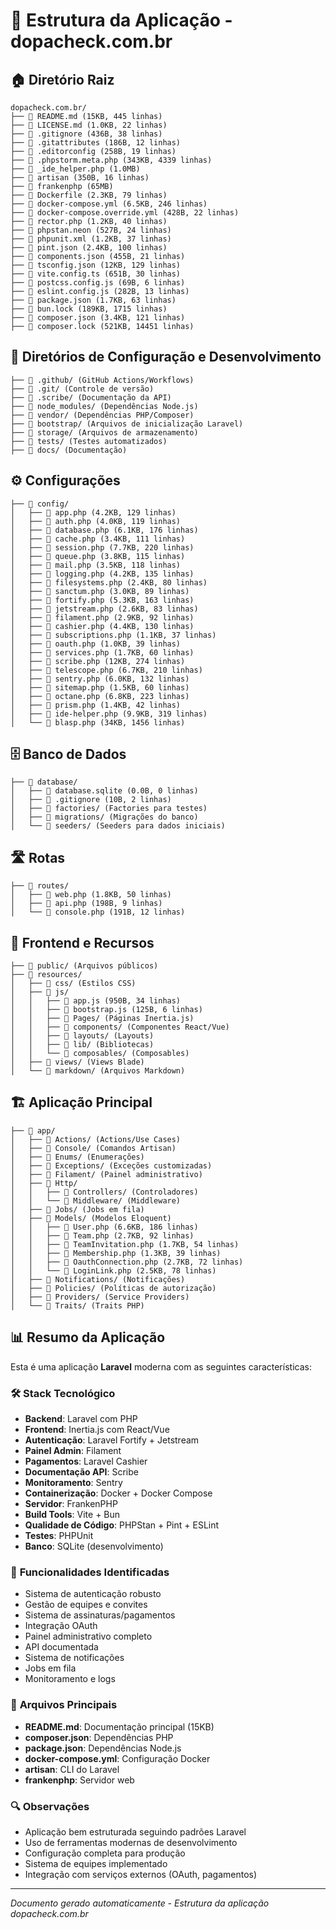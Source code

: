 # 📁 Estrutura da Aplicação - dopacheck.com.br

## 🏠 **Diretório Raiz**
```
dopacheck.com.br/
├── 📄 README.md (15KB, 445 linhas)
├── 📄 LICENSE.md (1.0KB, 22 linhas)
├── 📄 .gitignore (436B, 38 linhas)
├── 📄 .gitattributes (186B, 12 linhas)
├── 📄 .editorconfig (258B, 19 linhas)
├── 📄 .phpstorm.meta.php (343KB, 4339 linhas)
├── 📄 _ide_helper.php (1.0MB)
├── 📄 artisan (350B, 16 linhas)
├── 📄 frankenphp (65MB)
├── 📄 Dockerfile (2.3KB, 79 linhas)
├── 📄 docker-compose.yml (6.5KB, 246 linhas)
├── 📄 docker-compose.override.yml (428B, 22 linhas)
├── 📄 rector.php (1.2KB, 40 linhas)
├── 📄 phpstan.neon (527B, 24 linhas)
├── 📄 phpunit.xml (1.2KB, 37 linhas)
├── 📄 pint.json (2.4KB, 100 linhas)
├── 📄 components.json (455B, 21 linhas)
├── 📄 tsconfig.json (12KB, 129 linhas)
├── 📄 vite.config.ts (651B, 30 linhas)
├── 📄 postcss.config.js (69B, 6 linhas)
├── 📄 eslint.config.js (282B, 13 linhas)
├── 📄 package.json (1.7KB, 63 linhas)
├── 📄 bun.lock (189KB, 1715 linhas)
├── 📄 composer.json (3.4KB, 121 linhas)
├── 📄 composer.lock (521KB, 14451 linhas)
```

## 🔧 **Diretórios de Configuração e Desenvolvimento**
```
├── 📁 .github/ (GitHub Actions/Workflows)
├── 📁 .git/ (Controle de versão)
├── 📁 .scribe/ (Documentação da API)
├── 📁 node_modules/ (Dependências Node.js)
├── 📁 vendor/ (Dependências PHP/Composer)
├── 📁 bootstrap/ (Arquivos de inicialização Laravel)
├── 📁 storage/ (Arquivos de armazenamento)
├── 📁 tests/ (Testes automatizados)
├── 📁 docs/ (Documentação)
```

## ⚙️ **Configurações**
```
├── 📁 config/
│   ├── 📄 app.php (4.2KB, 129 linhas)
│   ├── 📄 auth.php (4.0KB, 119 linhas)
│   ├── 📄 database.php (6.1KB, 176 linhas)
│   ├── 📄 cache.php (3.4KB, 111 linhas)
│   ├── 📄 session.php (7.7KB, 220 linhas)
│   ├── 📄 queue.php (3.8KB, 115 linhas)
│   ├── 📄 mail.php (3.5KB, 118 linhas)
│   ├── 📄 logging.php (4.2KB, 135 linhas)
│   ├── 📄 filesystems.php (2.4KB, 80 linhas)
│   ├── 📄 sanctum.php (3.0KB, 89 linhas)
│   ├── 📄 fortify.php (5.3KB, 163 linhas)
│   ├── 📄 jetstream.php (2.6KB, 83 linhas)
│   ├── 📄 filament.php (2.9KB, 92 linhas)
│   ├── 📄 cashier.php (4.4KB, 130 linhas)
│   ├── 📄 subscriptions.php (1.1KB, 37 linhas)
│   ├── 📄 oauth.php (1.0KB, 39 linhas)
│   ├── 📄 services.php (1.7KB, 60 linhas)
│   ├── 📄 scribe.php (12KB, 274 linhas)
│   ├── 📄 telescope.php (6.7KB, 210 linhas)
│   ├── 📄 sentry.php (6.0KB, 132 linhas)
│   ├── 📄 sitemap.php (1.5KB, 60 linhas)
│   ├── 📄 octane.php (6.8KB, 223 linhas)
│   ├── 📄 prism.php (1.4KB, 42 linhas)
│   ├── 📄 ide-helper.php (9.9KB, 319 linhas)
│   └── 📄 blasp.php (34KB, 1456 linhas)
```

## 🗄️ **Banco de Dados**
```
├── 📁 database/
│   ├── 📄 database.sqlite (0.0B, 0 linhas)
│   ├── 📄 .gitignore (10B, 2 linhas)
│   ├── 📁 factories/ (Factories para testes)
│   ├── 📁 migrations/ (Migrações do banco)
│   └── 📁 seeders/ (Seeders para dados iniciais)
```

## 🛣️ **Rotas**
```
├── 📁 routes/
│   ├── 📄 web.php (1.8KB, 50 linhas)
│   ├── 📄 api.php (198B, 9 linhas)
│   └── 📄 console.php (191B, 12 linhas)
```

## 🎨 **Frontend e Recursos**
```
├── 📁 public/ (Arquivos públicos)
├── 📁 resources/
│   ├── 📁 css/ (Estilos CSS)
│   ├── 📁 js/
│   │   ├── 📄 app.js (950B, 34 linhas)
│   │   ├── 📄 bootstrap.js (125B, 6 linhas)
│   │   ├── 📁 Pages/ (Páginas Inertia.js)
│   │   ├── 📁 components/ (Componentes React/Vue)
│   │   ├── 📁 layouts/ (Layouts)
│   │   ├── 📁 lib/ (Bibliotecas)
│   │   └── 📁 composables/ (Composables)
│   ├── 📁 views/ (Views Blade)
│   └── 📁 markdown/ (Arquivos Markdown)
```

## 🏗️ **Aplicação Principal**
```
├── 📁 app/
│   ├── 📁 Actions/ (Actions/Use Cases)
│   ├── 📁 Console/ (Comandos Artisan)
│   ├── 📁 Enums/ (Enumerações)
│   ├── 📁 Exceptions/ (Exceções customizadas)
│   ├── 📁 Filament/ (Painel administrativo)
│   ├── 📁 Http/
│   │   ├── 📁 Controllers/ (Controladores)
│   │   └── 📁 Middleware/ (Middleware)
│   ├── 📁 Jobs/ (Jobs em fila)
│   ├── 📁 Models/ (Modelos Eloquent)
│   │   ├── 📄 User.php (6.6KB, 186 linhas)
│   │   ├── 📄 Team.php (2.7KB, 92 linhas)
│   │   ├── 📄 TeamInvitation.php (1.7KB, 54 linhas)
│   │   ├── 📄 Membership.php (1.3KB, 39 linhas)
│   │   ├── 📄 OauthConnection.php (2.7KB, 72 linhas)
│   │   └── 📄 LoginLink.php (2.5KB, 78 linhas)
│   ├── 📁 Notifications/ (Notificações)
│   ├── 📁 Policies/ (Políticas de autorização)
│   ├── 📁 Providers/ (Service Providers)
│   └── 📁 Traits/ (Traits PHP)
```

## 📊 **Resumo da Aplicação**

Esta é uma aplicação **Laravel** moderna com as seguintes características:

### 🛠️ **Stack Tecnológico**
- **Backend**: Laravel com PHP
- **Frontend**: Inertia.js com React/Vue
- **Autenticação**: Laravel Fortify + Jetstream
- **Painel Admin**: Filament
- **Pagamentos**: Laravel Cashier
- **Documentação API**: Scribe
- **Monitoramento**: Sentry
- **Containerização**: Docker + Docker Compose
- **Servidor**: FrankenPHP
- **Build Tools**: Vite + Bun
- **Qualidade de Código**: PHPStan + Pint + ESLint
- **Testes**: PHPUnit
- **Banco**: SQLite (desenvolvimento)

### 🎯 **Funcionalidades Identificadas**
- Sistema de autenticação robusto
- Gestão de equipes e convites
- Sistema de assinaturas/pagamentos
- Integração OAuth
- Painel administrativo completo
- API documentada
- Sistema de notificações
- Jobs em fila
- Monitoramento e logs

### 📁 **Arquivos Principais**
- **README.md**: Documentação principal (15KB)
- **composer.json**: Dependências PHP
- **package.json**: Dependências Node.js
- **docker-compose.yml**: Configuração Docker
- **artisan**: CLI do Laravel
- **frankenphp**: Servidor web

### 🔍 **Observações**
- Aplicação bem estruturada seguindo padrões Laravel
- Uso de ferramentas modernas de desenvolvimento
- Configuração completa para produção
- Sistema de equipes implementado
- Integração com serviços externos (OAuth, pagamentos)

---

*Documento gerado automaticamente - Estrutura da aplicação dopacheck.com.br* 